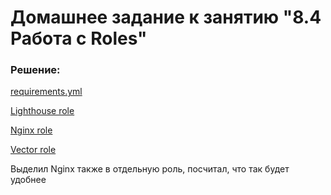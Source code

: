 # Домашнее задание к занятию "8.4 Работа с Roles"

### Решение:

[requirements.yml](./playbook/requirements.yml)

[Lighthouse role](https://github.com/chernykhal/lighthouse-role)

[Nginx role](https://github.com/chernykhal/nginx-role)

[Vector role](https://github.com/chernykhal/vector-role)


Выделил Nginx также в отдельную роль, посчитал, что так будет удобнее
